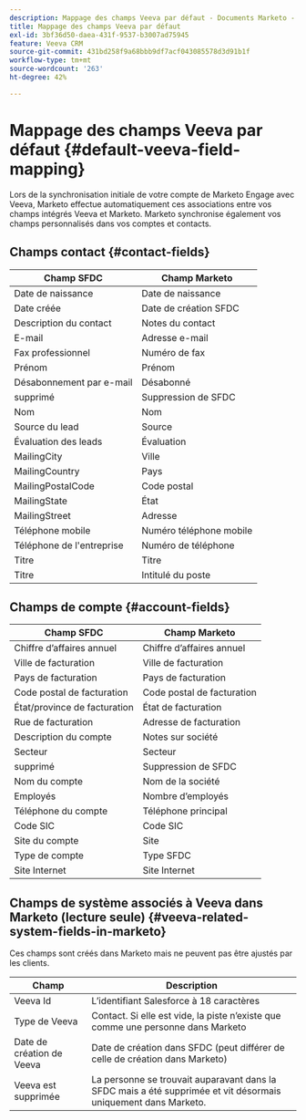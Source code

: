 ```yaml
---
description: Mappage des champs Veeva par défaut - Documents Marketo - Documentation du produit
title: Mappage des champs Veeva par défaut
exl-id: 3bf36d50-daea-431f-9537-b3007ad75945
feature: Veeva CRM
source-git-commit: 431bd258f9a68bbb9df7acf043085578d3d91b1f
workflow-type: tm+mt
source-wordcount: '263'
ht-degree: 42%

---
```


# Mappage des champs Veeva par défaut {#default-veeva-field-mapping}

Lors de la synchronisation initiale de votre compte de Marketo Engage avec Veeva, Marketo effectue automatiquement ces associations entre vos champs intégrés Veeva et Marketo. Marketo synchronise également vos champs personnalisés dans vos comptes et contacts.

## Champs contact {#contact-fields}

<table>
  <colgroup>
    <col/>
    <col/>
  </colgroup>
  <thead>
    <tr>
      <th>Champ SFDC</th>
      <th>Champ Marketo</th>
    </tr>
  </thead>
  <tbody>
    <tr>
      <td>Date de naissance</td>
      <td>Date de naissance</td>
    </tr>
    <tr>
      <td>Date créée</td>
      <td>Date de création SFDC</td>
    </tr>
    <tr>
      <td>Description du contact</td>
      <td>Notes du contact</td>
    </tr>
    <tr>
      <td>E-mail</td>
      <td>Adresse e-mail</td>
    </tr>
    <tr>
      <td>Fax professionnel</td>
      <td>Numéro de fax</td>
    </tr>
    <tr>
      <td>Prénom</td>
      <td>Prénom</td>
    </tr>
    <tr>
      <td>Désabonnement par e-mail</td>
      <td>Désabonné</td>
    </tr>
    <tr>
      <td>supprimé</td>
      <td>Suppression de SFDC</td>
    </tr>
    <tr>
      <td>Nom</td>
      <td>Nom</td>
    </tr>
    <tr>
      <td>Source du lead</td>
      <td>Source</td>
    </tr>
    <tr>
      <td>Évaluation des leads</td>
      <td>Évaluation</td>
    </tr>
    <tr>
      <td>MailingCity</td>
      <td>Ville</td>
    </tr>
    <tr>
      <td>MailingCountry</td>
      <td>Pays</td>
    </tr>
    <tr>
      <td>MailingPostalCode</td>
      <td>Code postal</td>
    </tr>
    <tr>
      <td>MailingState</td>
      <td>État</td>
    </tr>
    <tr>
      <td>MailingStreet</td>
      <td>Adresse</td>
    </tr>
    <tr>
      <td>Téléphone mobile</td>
      <td>Numéro téléphone mobile</td>
    </tr>
    <tr>
      <td>Téléphone de l'entreprise
</td>
      <td>Numéro de téléphone</td>
    </tr>
    <tr>
      <td>Titre</td>
      <td>Titre</td>
    </tr>
    <tr>
      <td>Titre</td>
      <td>Intitulé du poste</td>
    </tr>
  </tbody>
</table>

## Champs de compte {#account-fields}

<table>
  <colgroup>
    <col/>
    <col/>
  </colgroup>
  <thead>
    <tr>
      <th>Champ SFDC</th>
      <th>Champ Marketo</th>
    </tr>
  </thead>
  <tbody>
    <tr>
      <td>Chiffre d’affaires annuel</td>
      <td>Chiffre d’affaires annuel</td>
    </tr>
    <tr>
      <td>Ville de facturation</td>
      <td>Ville de facturation</td>
    </tr>
    <tr>
      <td>Pays de facturation</td>
      <td>Pays de facturation</td>
    </tr>
    <tr>
      <td>Code postal de facturation</td>
      <td>Code postal de facturation</td>
    </tr>
    <tr>
      <td>État/province de facturation</td>
      <td>État de facturation</td>
    </tr>
    <tr>
      <td>Rue de facturation</td>
      <td>Adresse de facturation</td>
    </tr>
    <tr>
      <td>Description du compte</td>
      <td>Notes sur société</td>
    </tr>
    <tr>
      <td>Secteur</td>
      <td>Secteur</td>
    </tr>
    <tr>
      <td>supprimé</td>
      <td>Suppression de SFDC</td>
    </tr>
    <tr>
      <td>Nom du compte</td>
      <td>Nom de la société</td>
    </tr>
    <tr>
      <td>Employés</td>
      <td>Nombre d’employés</td>
    </tr>
    <tr>
      <td>Téléphone du compte</td>
      <td>Téléphone principal</td>
    </tr>
    <tr>
      <td>Code SIC</td>
      <td>Code SIC</td>
    </tr>
    <tr>
      <td>Site du compte</td>
      <td>Site</td>
    </tr>
    <tr>
      <td>Type de compte</td>
      <td>Type SFDC</td>
    </tr>
    <tr>
      <td>Site Internet</td>
      <td>Site Internet</td>
    </tr>
  </tbody>
</table>

## Champs de système associés à Veeva dans Marketo (lecture seule) {#veeva-related-system-fields-in-marketo}

Ces champs sont créés dans Marketo mais ne peuvent pas être ajustés par les clients.

<table>
  <colgroup>
    <col/>
    <col/>
  </colgroup>
  <thead>
    <tr>
      <th>Champ</th>
      <th>Description</th>
    </tr>
  </thead>
  <tbody>
    <tr>
      <td>Veeva Id</td>
      <td>L’identifiant Salesforce à 18 caractères</td>
    </tr>
    <tr>
      <td>Type de Veeva</td>
      <td>Contact. Si elle est vide, la piste n’existe que comme une personne dans Marketo</td>
    </tr>
    <tr>
      <td>Date de création de Veeva</td>
      <td>Date de création dans SFDC (peut différer de celle de création dans Marketo)</td>
    </tr>
    <tr>
      <td>Veeva est supprimée</td>
      <td>La personne se trouvait auparavant dans la SFDC mais a été supprimée et vit désormais uniquement dans Marketo.</td>
    </tr>
  </tbody>
</table>
